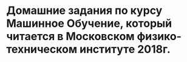 # Домашние задания по курсу Машинное Обучение, который читается в Московском физико-техническом институте 2018г.
